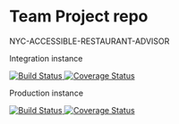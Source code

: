 # Team Project repo
NYC-ACCESSIBLE-RESTAURANT-ADVISOR

Integration instance

<a href="https://travis-ci.com/gcivil-nyu-org/nyc-accessible-restaurant-advisor">
    <img 
         alt="Build Status" 
         src="https://travis-ci.com/gcivil-nyu-org/nyc-accessible-restaurant-advisor.svg?branch=develop">
</a>
<a href='https://coveralls.io/github/gcivil-nyu-org/nyc-accessible-restaurant-advisor?branch=develop'>
    <img
        src='https://coveralls.io/repos/github/gcivil-nyu-org/nyc-accessible-restaurant-advisor/badge.svg?branch=develop&service=github'
        alt='Coverage Status' />
</a>

Production instance

<a href="https://travis-ci.com/gcivil-nyu-org/nyc-accessible-restaurant-advisor">
    <img 
         alt="Build Status" 
         src="https://travis-ci.com/gcivil-nyu-org/nyc-accessible-restaurant-advisor.svg?branch=main">
</a>
<a href='https://coveralls.io/github/gcivil-nyu-org/nyc-accessible-restaurant-advisor?branch=main'>
    <img
        src='https://coveralls.io/repos/github/gcivil-nyu-org/nyc-accessible-restaurant-advisor/badge.svg?branch=main&service=github'
        alt='Coverage Status' />
</a>
